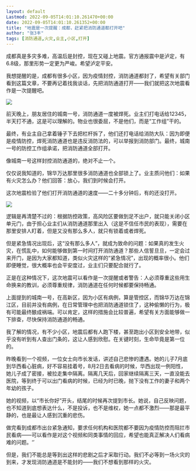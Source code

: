 ```yaml
---
layout: default
Lastmod: 2022-09-05T14:01:10.261470+00:00
date: 2022-09-05T14:01:10.261352+00:00
title: "地震是一次提醒：成都，赶紧把消防通道都打开吧"
author: "张3丰"
tags: [消防通道,火灾,业主,小区,打开]
---
```


成都真是多灾多难，高温后是封控，现在又碰上地震。官方通报震中是泸定，有6.8级，那里形势一定更为严峻。希望泸定平安。  

我想提醒的是，成都有很多小区，因为疫情封控，消防通道都封了，希望有关部门看到这篇文章，不要再记着找我谈话，先把消防通道打开——我们就把这次地震看作是一次提醒吧。

![](https://images.weserv.nl/?url=https%3A//mmbiz.qpic.cn/mmbiz_jpg/3OMbCSCZjRbMeXA7eiaic8zUpyPcmZPOhW6HmnycMODTzjE91Tj7xlqe459IbjItTlF6EeWBV9CkDpKEVx5TENnA/640%3Fwx_fmt%3Djpeg)

前天晚上，朋友居住的城南一号，消防通道一度被焊死。业主们打电话给12345，半天打不通，这是可以理解的。物业也很委屈，不是他们，而是“工作组”干的。

最终，有业主自己拿着锤子下去把栏杆拆了，他们还打电话给消防大队：因为即便是疫情防控，焊死消防通道也是违反消防法的，可以举报到消防部门。最终，城南一号的防控工作组承诺，把消防通道全部打开。

像城南一号这样封控消防通道的，绝对不止一个。

仅仅说我知道的，锦华万达那里很多消防通道也全部锁上了。业主质问他们：如果有火灾怎么办？他们回答：放心，我们到时候会打开。

这次地震检验了他们打开消防通道的速度——二十多分钟后，有的还没打开。

![](https://images.weserv.nl/?url=https%3A//mmbiz.qpic.cn/mmbiz_jpg/3OMbCSCZjRbMeXA7eiaic8zUpyPcmZPOhWEbyzbcrgO84aj4JbrrA9O4DbvbZa1B945doEKQibvBd4FBkDM5icpG7A/640%3Fwx_fmt%3Djpeg)

逻辑是再清楚不过的：根据防控政策，高风险区要做到足不出户，就只能关闭小区单元门，由于担心业主们从消防通道那里出入（这是不信任市民的表现），需要在那里安排人盯着，但是又没有那么多人，就只有锁着或者焊死。

但是紧急情况出现后，这“没有那么多人”，就成为致命的问题：如果真的发生火灾，在慌乱中，如何能够做到第一时间打开消防通道？那些人信誓旦旦，一定会过来开门，是因为大家都知道，类似火灾这样的“紧急情况”，出现的概率很小。他们即便睡觉，很大概率也会平安度过，业主们只要配合就行了。

正是在这种情况下，这次地震可以看作是一次提醒或者警告：人必须尊重这些用生命换来的教训，必须尊重规律，消防通道在任何时候都要保持畅通。

上面提到的城南一号，在高新区，因为小区有病例，算是管控区，而锦华万达在锦江区，目前并没有病例，在日常管理中也把消防通道锁住了，这种偷懒的行为，极有可能最终酿成祸端。可以肯定，这样的措施会比较普遍，希望有关方面能够做一下排查，尽快保持消防通道的畅通。

我了解的情况，有不少小区，地震后都有人跑下楼，甚至跑出小区到安全地带，似乎没有听到有人查出门条的，这让人感到欣慰。在关键时刻，生命毕竟是第一位的。

昨晚看到一个视频，一位女士向市长发话，讲述自己悲惨的遭遇。她的儿子7月底到华西看心脏病，好不容易挂着号，8月2日去看病的时候，华西出现一例阳性，她儿子成了密接，被拉走集中隔离。隔离几天后，回家继续隔离三天，一直没能去医院，等到终于可以出门看病的时候，已经为时已晚，抛下没有工作的妻子和两个年幼的孩子。

她的视频，以“市长你好”开头，结尾的时候再次提到市长。她说，自己反映问题，也不知道到底想表达什么，不是投诉，也不是维权，她一点都不激烈——那是最平静的，也是最让人感到沉重的悲伤。

做完看到成都市出台紧急通知，要求任何机构和医院都不要因为疫情防控而阻拦市民看病——可以看作是对这个视频和同类事情的回应，希望也能真正解决人们看病难的问题。‘’

但是，我们不能总是等到出这样的悲剧之后才采取行动。我们不必等到一场火灾的到来，才发现消防通道是不能封的——我们不想看到那样的火灾。

